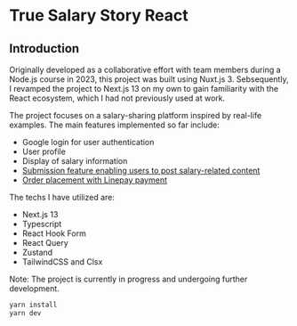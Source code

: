 # True Salary Story React

## Introduction

Originally developed as a collaborative effort with team members during a Node.js course in 2023, this project was built using Nuxt.js 3. Sebsequently, I revamped the project to Next.js 13 on my own to gain familiarity with the React ecosystem, which I had not previously used at work.

The project focuses on a salary-sharing platform inspired by real-life examples. The main features implemented so far include:

- Google login for user authentication
- User profile
- Display of salary information
- [Submission feature enabling users to post salary-related content](https://drive.google.com/file/d/1iekJwyLrvxvXSOFi_xU7iimMPjUg96ke/view?usp=sharing)
- [Order placement with Linepay payment](https://drive.google.com/file/d/1t_Up9NVzhY8CxmOfoKGV4MQv055mbWih/view?usp=sharing)

The techs I have utilized are:

- Next.js 13
- Typescript
- React Hook Form
- React Query
- Zustand
- TailwindCSS and Clsx

Note: The project is currently in progress and undergoing further development.

```markdown
yarn install
yarn dev
```
